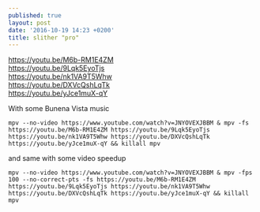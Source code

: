 ```yaml
---
published: true
layout: post
date: '2016-10-19 14:23 +0200'
title: slither "pro"
---
```

https://youtu.be/M6b-RM1E4ZM  
https://youtu.be/9Lqk5EyoTjs  
https://youtu.be/nk1VA9T5Whw  
https://youtu.be/DXVcQshLqTk  
https://youtu.be/yJce1muX-qY

With some Bunena Vista music

    mpv --no-video https://www.youtube.com/watch?v=JNYOVEXJBBM & mpv -fs https://youtu.be/M6b-RM1E4ZM https://youtu.be/9Lqk5EyoTjs https://youtu.be/nk1VA9T5Whw https://youtu.be/DXVcQshLqTk https://youtu.be/yJce1muX-qY && killall mpv
    
and same with some video speedup

    mpv --no-video https://www.youtube.com/watch?v=JNYOVEXJBBM & mpv -fps 100 --no-correct-pts -fs https://youtu.be/M6b-RM1E4ZM https://youtu.be/9Lqk5EyoTjs https://youtu.be/nk1VA9T5Whw https://youtu.be/DXVcQshLqTk https://youtu.be/yJce1muX-qY && killall mpv
